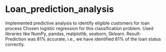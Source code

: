 # Loan_prediction_analysis

Implemented predictive analysis to identify eligible
customers for loan process
Chosen logistic regression for this classification
problem. Used libraries like NumPy, pandas,
matplotlib, seaborn, Sklearn.
Result- Prediction was 81% accurate, i.e., we have
identified 81% of the loan status correctly.
